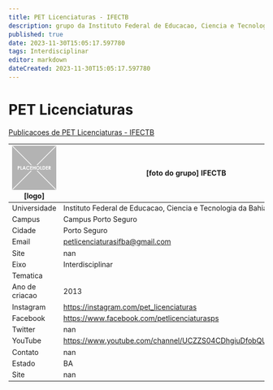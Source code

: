 ```yaml
---
title: PET Licenciaturas - IFECTB
description: grupo da Instituto Federal de Educacao, Ciencia e Tecnologia da Bahia
published: true
date: 2023-11-30T15:05:17.597780
tags: Interdisciplinar
editor: markdown
dateCreated: 2023-11-30T15:05:17.597780
---
```


# PET Licenciaturas

[Publicacoes de PET Licenciaturas - IFECTB](/atividade/112PETLicenciaturasIFECTB/feed)

| ![placeholder.png](/placeholder.png) [logo] | [foto do grupo] IFECTB         |
| ------------------------------------------- | ------------------------------------------------- |
| Universidade                                | Instituto Federal de Educacao, Ciencia e Tecnologia da Bahia      |
| Campus                                      | Campus Porto Seguro            |
| Cidade                                      | Porto Seguro             |
| Email                                       | petlicenciaturasifba@gmail.com             |
| Site                                        | nan              |
| Eixo                                        | Interdisciplinar              |
| Tematica                                    |           |
| Ano de criacao                              | 2013        |
| Instagram                                   | https://instagram.com/pet_licenciaturas         |
| Facebook                                    | https://www.facebook.com/petlicenciaturasps          |
| Twitter                                     | nan           |
| YouTube                                     | https://www.youtube.com/channel/UCZZS04CDhgiuDfobQUG5icg/about           |
| Contato                                     | nan         |
| Estado                                      |  BA            |
| Site                                        | nan |
